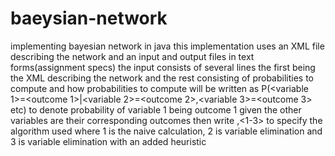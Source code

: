 # baeysian-network
implementing bayesian network in java
this implementation uses an XML file describing the network and an input and output files in text forms(assignment specs)
the input consists of several lines the first being the XML describing the network and the rest consisting of probabilities to compute and how
probabilities to compute will be written as P(<variable 1>=<outcome 1>|<variable 2>=<outcome 2>,<variable 3>=<outcome 3> etc) to denote probability of variable 1 being outcome 1 given the other variables are their corresponding outcomes
then write ,<1-3> to specify the algorithm used where 1 is the naive calculation, 2 is variable elimination and 3 is variable elimination with an added heuristic
